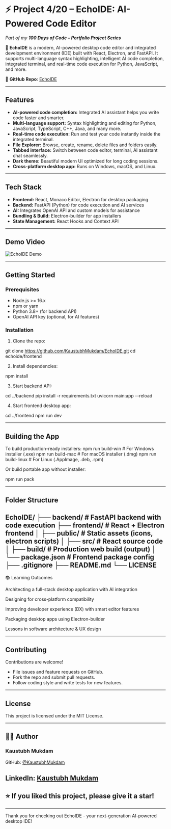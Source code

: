 # ⚡ Project 4/20 – EchoIDE: AI-Powered Code Editor

*Part of my **100 Days of Code – Portfolio Project Series*** 

🚀 **EchoIDE** is a modern, AI-powered desktop code editor and integrated development environment (IDE) built with React, Electron, and FastAPI. It supports multi-language syntax highlighting, intelligent AI code completion, integrated terminal, and real-time code execution for Python, JavaScript, and more.

🔗 **GitHub Repo**: [EchoIDE](https://github.com/KaustubhMukdam/EchoIDE.git)  

---

## Features

- **AI-powered code completion:** Integrated AI assistant helps you write code faster and smarter.
- **Multi-language support:** Syntax highlighting and editing for Python, JavaScript, TypeScript, C++, Java, and many more.
- **Real-time code execution:** Run and test your code instantly inside the integrated terminal.
- **File Explorer:** Browse, create, rename, delete files and folders easily.
- **Tabbed interface:** Switch between code editor, terminal, AI assistant chat seamlessly.
- **Dark theme:** Beautiful modern UI optimized for long coding sessions.
- **Cross-platform desktop app:** Runs on Windows, macOS, and Linux.

---

## Tech Stack

- **Frontend:** React, Monaco Editor, Electron for desktop packaging  
- **Backend:** FastAPI (Python) for code execution and AI services  
- **AI:** Integrates OpenAI API and custom models for assistance  
- **Bundling & Build:** Electron-builder for app installers  
- **State Management:** React Hooks and Context API

---

## Demo Video

![EchoIDE Demo](https://drive.google.com/file/d/1fB5Z8MJveUcab5oLuAyj4ue_L1V70N9W/view?usp=sharing)

---

## Getting Started

### Prerequisites

- Node.js >= 16.x  
- npm or yarn  
- Python 3.8+ (for backend API)  
- OpenAI API key (optional, for AI features)

### Installation

1. Clone the repo:

git clone https://github.com/KaustubhMukdam/EchoIDE.git
cd echoide/frontend

2. Install dependencies:

npm install

3. Start backend API:

cd ../backend
pip install -r requirements.txt
uvicorn main:app --reload

4. Start frontend desktop app:

cd ../frontend
npm run dev

---

## Building the App

To build production-ready installers:
npm run build-win # For Windows installer (.exe)
npm run build-mac # For macOS installer (.dmg)
npm run build-linux # For Linux (.AppImage, .deb, .rpm)

Or build portable app without installer:

npm run pack

---

## Folder Structure

EchoIDE/
├── backend/ # FastAPI backend with code execution
├── frontend/ # React + Electron frontend
│ ├── public/ # Static assets (icons, electron scripts)
│ ├── src/ # React source code
│ ├── build/ # Production web build (output)
│ └── package.json # Frontend package config
├── .gitignore
├── README.md
└── LICENSE
---

📚 Learning Outcomes

Architecting a full-stack desktop application with AI integration

Designing for cross-platform compatibility

Improving developer experience (DX) with smart editor features

Packaging desktop apps using Electron-builder

Lessons in software architecture & UX design

---

## Contributing

Contributions are welcome!

- File issues and feature requests on GitHub.  
- Fork the repo and submit pull requests.  
- Follow coding style and write tests for new features.

---

## License

This project is licensed under the MIT License.

---

## 👨‍💻 Author

### Kaustubh Mukdam

GitHub: [@KaustubhMukdam](https://github.com/KaustubhMukdam)

LinkedIn: [Kaustubh Mukdam](https://www.linkedin.com/in/kaustubh-mukdam-ab0170340/)
---

## ⭐ If you liked this project, please give it a star!

---

Thank you for checking out EchoIDE - your next-generation AI-powered desktop IDE!

